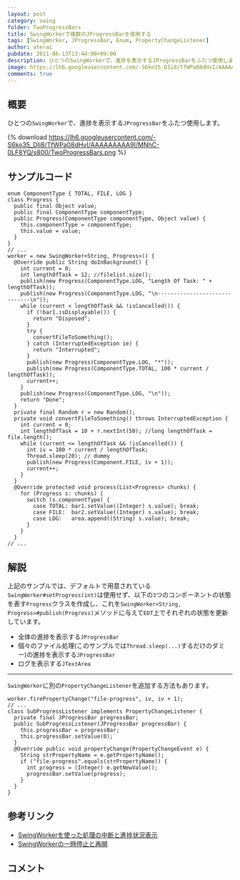 ```yaml
---
layout: post
category: swing
folder: TwoProgressBars
title: SwingWorkerで複数のJProgressBarを使用する
tags: [SwingWorker, JProgressBar, Enum, PropertyChangeListener]
author: aterai
pubdate: 2011-06-13T13:44:00+09:00
description: ひとつのSwingWorkerで、進捗を表示するJProgressBarをふたつ使用します。
image: https://lh6.googleusercontent.com/-S6ko35_DIi8/TfWPa08dHvI/AAAAAAAAA9I/MNhC-0LF8YQ/s800/TwoProgressBars.png
comments: true
---
```

## 概要
ひとつの`SwingWorker`で、進捗を表示する`JProgressBar`をふたつ使用します。

{% download https://lh6.googleusercontent.com/-S6ko35_DIi8/TfWPa08dHvI/AAAAAAAAA9I/MNhC-0LF8YQ/s800/TwoProgressBars.png %}

## サンプルコード
<pre class="prettyprint"><code>enum ComponentType { TOTAL, FILE, LOG }
class Progress {
  public final Object value;
  public final ComponentType componentType;
  public Progress(ComponentType componentType, Object value) {
    this.componentType = componentType;
    this.value = value;
  }
}
// ...
worker = new SwingWorker&lt;String, Progress&gt;() {
  @Override public String doInBackground() {
    int current = 0;
    int lengthOfTask = 12; //filelist.size();
    publish(new Progress(ComponentType.LOG, "Length Of Task: " + lengthOfTask));
    publish(new Progress(ComponentType.LOG, "\n------------------------------\n"));
    while (current &lt; lengthOfTask &amp;&amp; !isCancelled()) {
      if (!bar1.isDisplayable()) {
        return "Disposed";
      }
      try {
        convertFileToSomething();
      } catch (InterruptedException ie) {
        return "Interrupted";
      }
      publish(new Progress(ComponentType.LOG, "*"));
      publish(new Progress(ComponentType.TOTAL, 100 * current / lengthOfTask));
      current++;
    }
    publish(new Progress(ComponentType.LOG, "\n"));
    return "Done";
  }
  private final Random r = new Random();
  private void convertFileToSomething() throws InterruptedException {
    int current = 0;
    int lengthOfTask = 10 + r.nextInt(50); //long lengthOfTask = file.length();
    while (current &lt;= lengthOfTask &amp;&amp; !isCancelled()) {
      int iv = 100 * current / lengthOfTask;
      Thread.sleep(20); // dummy
      publish(new Progress(Component.FILE, iv + 1));
      current++;
    }
  }
  @Override protected void process(List&lt;Progress&gt; chunks) {
    for (Progress s: chunks) {
      switch (s.componentType) {
        case TOTAL: bar1.setValue((Integer) s.value); break;
        case FILE:  bar2.setValue((Integer) s.value); break;
        case LOG:   area.append((String) s.value); break;
      }
    }
  }
// ...
</code></pre>

## 解説
上記のサンプルでは、デフォルトで用意されている`SwingWorker#setProgress(int)`は使用せず、以下の`3`つのコンポーネントの状態を表す`Progress`クラスを作成し、これを`SwingWorker<String, Progress>#publish(Progress)`メソッドに与えて`EDT`上でそれぞれの状態を更新しています。

- 全体の進捗を表示する`JProgressBar`
- 個々のファイル処理(このサンプルでは`Thread.sleep(...)`するだけのダミー)の進捗を表示する`JProgressBar`
- ログを表示する`JTextArea`

<!-- dummy comment line for breaking list -->

- - - -
`SwingWorker`に別の`PropertyChangeListener`を追加する方法もあります。

<pre class="prettyprint"><code>worker.firePropertyChange("file-progress", iv, iv + 1);
// ...
class SubProgressListener implements PropertyChangeListener {
  private final JProgressBar progressBar;
  public SubProgressListener(JProgressBar progressBar) {
    this.progressBar = progressBar;
    this.progressBar.setValue(0);
  }
  @Override public void propertyChange(PropertyChangeEvent e) {
    String strPropertyName = e.getPropertyName();
    if ("file-progress".equals(strPropertyName)) {
      int progress = (Integer) e.getNewValue();
      progressBar.setValue(progress);
    }
  }
}
</code></pre>

## 参考リンク
- [SwingWorkerを使った処理の中断と進捗状況表示](https://ateraimemo.com/Swing/SwingWorker.html)
- [SwingWorkerの一時停止と再開](https://ateraimemo.com/Swing/PauseResumeSwingWorker.html)

<!-- dummy comment line for breaking list -->

## コメント
